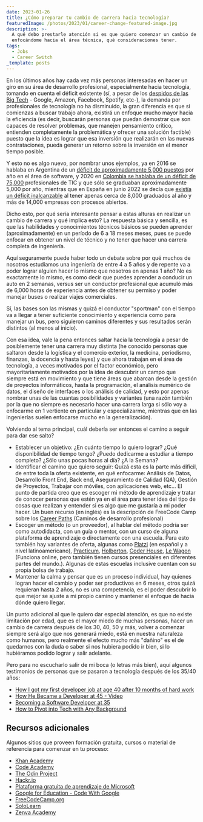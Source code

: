 ```yaml
---
date: 2023-01-26
title: ¿Cómo preparar tu cambio de carrera hacia tecnología?
featuredImage: /photos/2023/01/career-change-featured-image.jpg
description: >-
  A qué debo prestarle atención si es que quiero comenzar un cambio de carrera
  enfocándome hacia el área técnica, qué consideraciones tener.
tags:
  - Jobs
  - Career Switch
_template: posts
---
```


En los últimos años hay cada vez más personas interesadas en hacer un giro en su área de desarrollo profesional, especialmente hacia tecnología, tomando en cuenta el déficit existente (sí, a pesar de los [despidos de las Big Tech](https://cincodias.elpais.com/cincodias/2023/01/24/opinion/1674563983_274509.html) - Google, Amazon, Facebook, Spotify, etc-), la demanda por profesionales de tecnología no ha disminuido, la gran diferencia es que si comienzas a buscar trabajo ahora, existirá un enfoque mucho mayor hacia la eficiencia (es decir, buscarán personas que puedan demostrar que son capaces de resolver problemas, que manejen pensamiento crítico, entienden completamente la problemática y ofrecer una solución factible) puesto que la idea es lograr que esa inversión que realizarán en las nuevas contrataciones, pueda generar un retorno sobre la inversión en el menor tiempo posible.

Y esto no es algo nuevo, por nombrar unos ejemplos, ya en 2016 se hablaba en Argentina de un [déficit de aproximadamente 5,000 puestos](https://www.semana.com/pais/articulo/el-pais-tiene--un-deficit-de-75000-ingenieros-de-sistemas/283977/) por año en el área de software, y 2020 en [Colombia se hablaba de un déficit de 75,000](https://www.semana.com/pais/articulo/el-pais-tiene--un-deficit-de-75000-ingenieros-de-sistemas/283977/) profesionales de TIC y que sólo se graduaban aproximadamente 5,000 por año, mientras que en España en junio 2022 se decía que [existía un déficit inalcanzable](https://www.mastermania.com/noticias_masters/la-escasez-de-titulados-en-informatica-deja-sin-cubrir-miles-de-vacantes-de-empleo-org-7129.html) al tener apenas cerca de 8,000 graduados al año y más de 14,000 empresas con procesos abiertos.

Dicho esto, por qué sería interesante pensar a estas alturas en realizar un cambio de carrera y qué implica esto? La respuesta básica y sencilla, es que las habilidades y conocimientos técnicos básicos se pueden aprender (aproximadamente) en un período de 6 a 18 meses meses, pues se puede enfocar en obtener un nivel de técnico y no tener que hacer una carrera completa de ingeniería.

Aquí seguramente puede haber todo un debate sobre por qué muchos de nosotros estudiamos una ingeniería de entre 4 a 5 años y de repente va a poder lograr alguien hacer lo mismo que nosotros en apenas 1 año?  No es exactamente lo mismo, es como decir que puedes aprender a conducir un auto en 2 semanas, versus ser un conductor profesional que acumuló más de 6,000 horas de experiencia antes de obtener su permiso y poder manejar buses o realizar viajes comerciales.  

Sí, las bases son las mismas y quizá el conductor "sportman" con el tiempo va a llegar a tener suficiente conocimiento y experiencia como para manejar un bus, pero siguieron caminos diferentes y sus resultados serán distintos (al menos al inicio).

Con esa idea, vale la pena entonces saltar hacia la tecnología a pesar de posiblemente tener una carrera muy distinta (he conocido personas que saltaron desde la logística y el comercio exterior, la medicina, periodismo, finanzas, la docencia y hasta leyes) y que ahora trabajan en el área de tecnología, a veces motivados por el factor económico, pero mayoritariamente motivados por la idea de descubrir un campo que siempre está en movimiento y que tiene áreas que abarcan desde la gestión de proyectos informáticos, hasta la programación, el análisis numérico de datos, el diseño de interfaces o los análisis de calidad, y esto por apenas nombrar unas de las cuantas posibilidades y variantes (una razón también por la que no siempre es necesario hacer una carrera larga si sólo voy a enfocarme en 1 vertiente en particular y especializarme, mientras que en las ingenierías suelen enfocarse mucho en la generalización).

Volviendo al tema principal, cuál debería ser entonces el camino a seguir para dar ese salto?

* Establecer un objetivo: ¿En cuánto tiempo lo quiero lograr? ¿Qué disponibilidad de tiempo tengo? ¿Puedo dedicarme a estudiar a tiempo completo? ¿Sólo unas pocas horas al día? ¿A la Semana?
* Identificar el camino que quiero seguir: Quizá esta es la parte más difícil, de entre toda la oferta existente, en qué enfocarme: Análisis de Datos, Desarrollo Front End, Back end, Aseguramiento de Calidad (QA), Gestión de Proyectos, Trabajar con móviles, con aplicaciones web, etc... El punto de partida creo que es escoger mi método de aprendizaje y tratar de conocer personas que estén ya en el área para tener idea del tipo de cosas que realizan y entender si es algo que me gustaría a mi poder hacer.  Un buen recurso (en inglés) es la descripción de FreeCode Camp sobre los [Career Paths](https://www.freecodecamp.org/news/how-to-choose-the-best-tech-career-path-for-you-61c4d5ff9a77/) (Caminos de desarrollo profesional)
* Escoger un método (o un proveedor), al hablar del método podría ser como autodidacta, con un guía o mentor, con un curso de alguna plataforma de aprendizaje o directamente con una escuela.  Para esto también hay variantes de oferta, algunas como [Platzi](https://platzi.com/) (en español y a nivel latinoamericano), [Practicum](https://practicum.com/), [Holberton](https://www.holbertonschool.com/), [Coder House](https://latam.coderhouse.com/), [Le Wagon](https://www.lewagon.com/online) (Funciona online, pero también tienen cursos presenciales en diferentes partes del mundo.).  Algunas de estas escuelas inclusive cuentan con su propia bolsa de trabajo.
* Mantener la calma y pensar que es un proceso individual, hay quienes logran hacer el cambio y poder ser productivos en 6 meses, otros quizá requieran hasta 2 años, no es una competencia, es el poder descubrir lo que mejor se ajuste a mi propio camino y mantener el enfoque de hacia dónde quiero llegar.

Un punto adicional al que le quiero dar especial atención, es que no existe limitación por edad, que es el mayor miedo de muchas personas, hacer un cambio de carrera después de los 30, 40, 50 y más, volver a comenzar siempre será algo que nos generará miedo, está en nuestra naturaleza como humanos, pero realmente el efecto mucho más "dañino" es el de quedarnos con la duda o saber si nos hubiera podido ir bien, si lo hubiéramos podido lograr y salir adelante.

Pero para no escucharlo salir de mi boca (o letras más bien), aquí algunos testimonios de personas que se pasaron a tecnología después de los 35/40 años:

* [How I got my first developer job at age 40 after 10 months of hard work](https://medium.com/free-code-camp/how-i-switched-careers-and-got-a-developer-job-in-10-months-a-true-story-b8895e855a8b)
* [How He Became a Developer at 45 - Video](https://www.youtube.com/watch?v=nYYdmqauP6w)
* [Becoming a Software Developer at 35](https://www.nocsdegree.com/blog/becoming-a-developer-at-35/)
* [How to Pivot into Tech with Any Background](https://wanderonwards.co/pivot-into-tech/#:\~:text=The%20easiest%20way%20to%20pivot,are%20still%20not%20engineering%2Dfocused.)

## Recursos adicionales

Algunos sitios que proveen formación gratuita, cursos o material de referencia para comenzar en tu proceso:

* [Khan Academy](https://www.khanacademy.org/)
* [Code Academy](https://www.codecademy.com/)
* [The Odin Project](https://www.theodinproject.com/)
* [Hackr.io](https://hackr.io/)
* [Plataforma gratuita de aprendizaje de Microsoft](https://learn.microsoft.com/en-us/ "Microsoft Education")
* [Google for Education - Code With Google](https://edu.google.com/code-with-google/)
* [FreeCodeCamp.org](https://www.freecodecamp.org/)
* [SoloLearn](https://www.sololearn.com/)
* [Zenva Academy](https://academy.zenva.com/)
